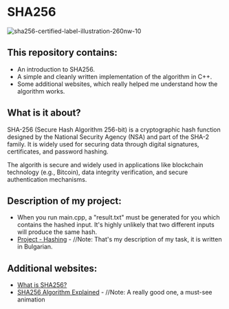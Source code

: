 # SHA256

![sha256-certified-label-illustration-260nw-10](https://github.com/user-attachments/assets/31bb46fe-5c50-4947-94a3-07489fb94395)

This repository contains:
-

-  An introduction to SHA256.
-  A simple and cleanly written implementation of the algorithm in C++.
-  Some additional websites, which really helped me understand how the algorithm works.

What is it about?
-

SHA-256 (Secure Hash Algorithm 256-bit) is a cryptographic hash function designed by the National Security Agency (NSA) and part of the SHA-2 family. It is widely used for securing data through digital signatures, certificates, and password hashing.

The algorith is secure and widely used in applications like blockchain technology (e.g., Bitcoin), data integrity verification, and secure authentication mechanisms.

Description of my project:
-

-  When you run main.cpp, a "result.txt" must be generated for you which contains the hashed input. It's highly unlikely that two different inputs will produce the same hash.
-  [Project - Hashing](https://docs.google.com/document/d/1I4QRbqHKSjGHT6yBDYyG-9rwvc1khftCuSfDZdWOHqI/edit?tab=t.0#heading=h.g9g1pqw9w2ed) - //Note: That's my description of my task, it is written in Bulgarian.

Additional websites:
-

-  [What is SHA256?](https://blog.boot.dev/cryptography/how-sha-2-works-step-by-step-sha-256/)
-  [SHA256 Algorithm Explained](https://sha256algorithm.com/) - //Note: A really good one, a must-see animation
